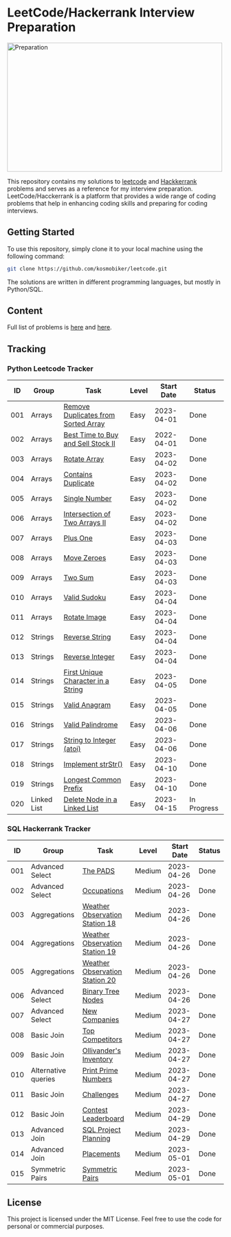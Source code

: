 # LeetCode/Hackerrank Interview Preparation

<img src="https://cdn1.scalablepath.com/_next/image?url=https%3A%2F%2Fcdn-blog.scalablepath.com%2Fuploads%2F2019%2F10%2Fprepare-technical-interview-744x400-2.png&w=1200&q=75" alt="Preparation" width="500" height="300">


This repository contains my solutions to [leetcode](https://leetcode.com/) and [Hackkerrank](https://www.hackerrank.com/) problems and serves as a reference for my interview preparation. LeetCode/Hacckerrank is a platform that provides a wide range of coding problems that help in enhancing coding skills and preparing for coding interviews.

## Getting Started

To use this repository, simply clone it to your local machine using the following command:

```bash
git clone https://github.com/kosmobiker/leetcode.git
```

The solutions are written in different programming languages, but mostly in Python/SQL.

## Content

Full list of problems is [here](https://leetcode.com/explore/interview/card/top-interview-questions-easy/) and [here](https://www.hackerrank.com/domains/sql).

## Tracking
### Python Leetcode Tracker

| ID | Group | Task | Level | Start Date | Status |
| --- | --- | --- | --- | --- | --- |
| 001 | Arrays | [Remove Duplicates from Sorted Array](https://leetcode.com/explore/interview/card/top-interview-questions-easy/92/array/727/) | Easy | 2023-04-01 | Done |
| 002 | Arrays | [Best Time to Buy and Sell Stock II](https://leetcode.com/explore/interview/card/top-interview-questions-easy/92/array/564/) | Easy | 2022-04-01 | Done |
| 003 | Arrays | [Rotate Array](https://leetcode.com/explore/interview/card/top-interview-questions-easy/92/array/646/) | Easy | 2023-04-02 | Done |
| 004 | Arrays | [Contains Duplicate](https://leetcode.com/explore/interview/card/top-interview-questions-easy/92/array/578/) | Easy | 2023-04-02 | Done |
| 005 | Arrays | [Single Number](https://leetcode.com/explore/interview/card/top-interview-questions-easy/92/array/549/) | Easy | 2023-04-02 | Done |
| 006 | Arrays | [Intersection of Two Arrays II](https://leetcode.com/explore/interview/card/top-interview-questions-easy/92/array/674/) | Easy | 2023-04-02 | Done |
| 007 | Arrays | [Plus One](https://leetcode.com/explore/interview/card/top-interview-questions-easy/92/array/559/) | Easy | 2023-04-03 | Done |
| 008 | Arrays | [Move Zeroes](https://leetcode.com/explore/interview/card/top-interview-questions-easy/92/array/567/) | Easy | 2023-04-03 | Done |
| 009 | Arrays | [Two Sum](https://leetcode.com/explore/interview/card/top-interview-questions-easy/92/array/546/) | Easy | 2023-04-03 | Done |
| 010 | Arrays | [Valid Sudoku](https://leetcode.com/explore/interview/card/top-interview-questions-easy/92/array/769/) | Easy | 2023-04-04 | Done |
| 011 | Arrays | [Rotate Image](https://leetcode.com/explore/interview/card/top-interview-questions-easy/92/array/770/) | Easy | 2023-04-04 | Done |
| 012 | Strings | [Reverse String](https://leetcode.com/explore/interview/card/top-interview-questions-easy/127/strings/879/) | Easy | 2023-04-04 | Done |
| 013 | Strings | [Reverse Integer](https://leetcode.com/explore/interview/card/top-interview-questions-easy/127/strings/880/) | Easy | 2023-04-04 | Done |
| 014 | Strings | [First Unique Character in a String](https://leetcode.com/explore/interview/card/top-interview-questions-easy/127/strings/881/) | Easy | 2023-04-05 | Done |
| 015 | Strings | [Valid Anagram](https://leetcode.com/explore/interview/card/top-interview-questions-easy/127/strings/882/) | Easy | 2023-04-05 | Done |
| 016 | Strings | [Valid Palindrome](https://leetcode.com/explore/interview/card/top-interview-questions-easy/127/strings/883/) | Easy | 2023-04-06 | Done |
| 017 | Strings | [String to Integer (atoi)](https://leetcode.com/explore/interview/card/top-interview-questions-easy/127/strings/884/) | Easy | 2023-04-06 | Done |
| 018 | Strings | [Implement strStr()](https://leetcode.com/explore/interview/card/top-interview-questions-easy/127/strings/885/) | Easy | 2023-04-10 | Done |
| 019 | Strings | [Longest Common Prefix](https://leetcode.com/explore/interview/card/top-interview-questions-easy/127/strings/887/) | Easy | 2023-04-10 | Done |
| 020 | Linked List | [Delete Node in a Linked List](https://leetcode.com/explore/interview/card/top-interview-questions-easy/93/linked-list/553/) | Easy | 2023-04-15 | In Progress |

### SQL Hackerrank Tracker

| ID | Group | Task | Level | Start Date | Status |
| --- | --- | --- | --- | --- | --- |
| 001 | Advanced Select | [The PADS](https://www.hackerrank.com/challenges/the-pads/problem?isFullScreen=true) | Medium | 2023-04-26 | Done |
| 002 | Advanced Select | [Occupations](https://www.hackerrank.com/challenges/occupations/problem?isFullScreen=true) | Medium | 2023-04-26 | Done |
| 003 | Aggregations | [Weather Observation Station 18](https://www.hackerrank.com/challenges/weather-observation-station-18/problem?isFullScreen=true) | Medium | 2023-04-26 | Done |
| 004 | Aggregations | [Weather Observation Station 19](https://www.hackerrank.com/challenges/weather-observation-station-19/problem?isFullScreen=true&h_r=next-challenge&h_v=zen) | Medium | 2023-04-26 | Done |
| 005 | Aggregations | [Weather Observation Station 20](https://www.hackerrank.com/challenges/weather-observation-station-20/problem?isFullScreen=true&h_r=next-challenge&h_v=zen&h_r=next-challenge&h_v=zen) | Medium | 2023-04-26 | Done |
| 006 | Advanced Select | [Binary Tree Nodes](https://www.hackerrank.com/challenges/binary-search-tree-1/problem?isFullScreen=true) | Medium | 2023-04-26 | Done |
| 007 | Advanced Select | [New Companies](https://www.hackerrank.com/challenges/the-company/problem?isFullScreen=true) | Medium | 2023-04-27 | Done |
| 008 | Basic Join | [Top Competitors](https://www.hackerrank.com/challenges/full-score/problem?isFullScreen=true) | Medium | 2023-04-27 | Done |
| 009 | Basic Join | [Ollivander's Inventory](https://www.hackerrank.com/challenges/harry-potter-and-wands/problem?isFullScreen=true) | Medium | 2023-04-27 | Done |
| 010 | Alternative queries | [Print Prime Numbers](https://www.hackerrank.com/challenges/print-prime-numbers/problem?isFullScreen=true) | Medium | 2023-04-27 | Done |
| 011 | Basic Join | [Challenges](https://www.hackerrank.com/challenges/challenges/problem?isFullScreen=true) | Medium | 2023-04-27 | Done |
| 012 | Basic Join | [Contest Leaderboard](https://www.hackerrank.com/challenges/contest-leaderboard/problem?isFullScreen=true) | Medium | 2023-04-29 | Done |
| 013 | Advanced Join | [SQL Project Planning](https://www.hackerrank.com/challenges/sql-projects/problem?isFullScreen=true) | Medium | 2023-04-29 | Done |
| 014 | Advanced Join | [Placements](https://www.hackerrank.com/challenges/placements/problem?isFullScreen=true) | Medium | 2023-05-01 | Done |
| 015 |Symmetric Pairs | [Symmetric Pairs](https://www.hackerrank.com/challenges/symmetric-pairs/problem?isFullScreen=true) | Medium | 2023-05-01 | Done |



## License

This project is licensed under the MIT License. Feel free to use the code for personal or commercial purposes.

